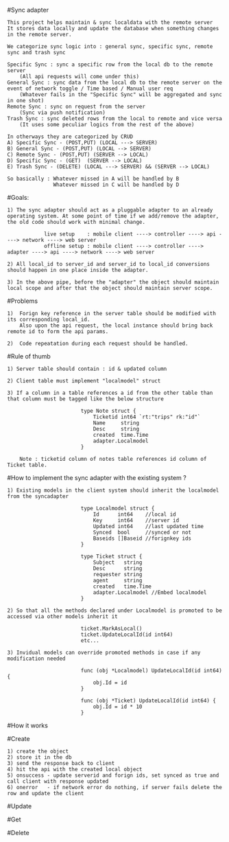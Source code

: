 #Sync adapter

    This project helps maintain & sync localdata with the remote server
    It stores data locally and update the database when something changes in the remote server.

    We categorize sync logic into : general sync, specific sync, remote sync and trash sync

    Specific Sync : sync a specific row from the local db to the remote server 
        (All api requests will come under this)
    General Sync : sync data from the local db to the remote server on the event of network toggle / Time based / Manual user req
        (Whatever fails in the "Specific Sync" will be aggregated and sync in one shot)
    Remote Sync : sync on request from the server 
        (Sync via push notification)
    Trash Sync : sync deleted rows from the local to remote and vice versa 
        (It uses some peculiar logics from the rest of the above)
        
    In otherways they are categorized by CRUD
    A) Specific Sync - (POST,PUT) (LOCAL ---> SERVER)
    B) General Sync - (POST,PUT) (LOCAL --> SERVER)
    C) Remote Sync - (POST,PUT) (SERVER --> LOCAL)
    D) Specific Sync - (GET)  (SERVER --> LOCAL)
    E) Trash Sync - (DELETE) (LOCAL ---> SERVER) && (SERVER --> LOCAL)

    So basically : Whatever missed in A will be handled by B
                   Whatever missed in C will be handled by D
    

#Goals: 

    1) The sync adapter should act as a pluggable adapter to an already operating system. At some point of time if we add/remove the adapter, the old code should work with minimal change. 
 
                live setup    : mobile client ----> controller ----> api ----> network ----> web server
                offline setup : mobile client ----> controller ----> adapter ----> api ----> network ----> web server
    
    2) All local_id to server_id and server_id to local_id conversions should happen in one place inside the adapter.
    
    3) In the above pipe, before the "adapter" the object should maintain local scope and after that the object should maintain server scope.
                
#Problems

    1)  Forign key reference in the server table should be modified with its corresponding local_id.
        Also upon the api request, the local instance should bring back remote id to form the api params.
        
    2)  Code repeatation during each request should be handled.

#Rule of thumb

    1) Server table should contain : id & updated column

    2) Client table must implement "localmodel" struct

    3) If a column in a table references a id from the other table than that column must be tagged like the below structure 
    
                            type Note struct {
                            	Ticketid int64 `rt:"trips" rk:"id"`
                            	Name     string
                            	Desc     string
                            	created  time.Time
                            	adapter.Localmodel
                            }
                            
        Note : ticketid column of notes table references id column of Ticket table.
    
                    
#How to implement the sync adapter with the existing system ?
 
    1) Existing models in the client system should inherit the localmodel from the syncadapter
 
                            type Localmodel struct {
                            	Id      int64    //local id
                            	Key     int64    //server id
                            	Updated int64    //last updated time
                            	Synced  bool     //synced or not
                            	Baseids []Baseid //forignkey ids
                            }
                            
                            type Ticket struct {
                            	Subject   string
                            	Desc      string
                            	requester string
                            	agent     string
                            	created   time.Time
                            	adapter.Localmodel //Embed localmodel
                            }
                            
    2) So that all the methods declared under Localmodel is promoted to be accessed via other models inherit it
 
                            ticket.MarkAsLocal()
                            ticket.UpdateLocalId(id int64)
                            etc...
                            
    3) Invidual models can override promoted methods in case if any modification needed
                            
                            func (obj *Localmodel) UpdateLocalId(id int64) {
                            	obj.Id = id
                            }
                            
                            func (obj *Ticket) UpdateLocalId(id int64) {
                            	obj.Id = id * 10
                            }
    
#How it works 

#Create

    1) create the object
    2) store it in the db
    3) send the response back to client
    4) hit the api with the created local object
    5) onsuccess - update serverid and forign ids, set synced as true and call client with response updated 
    6) onerror   - if network error do nothing, if server fails delete the row and update the client

#Update

#Get

#Delete


